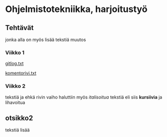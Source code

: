 # Ohjelmistotekniikka, harjoitustyö

## Tehtävät
jonka alla on myös lisää tekstiä muutos

### Viikko 1

[gitlog.txt](https://github.com/suitsuke/ot-harjoitustyo/blob/master/laskarit/viikko1/gitlog.txt)

[komentorivi.txt](https://github.com/suitsuke/ot-harjoitustyo/blob/master/laskarit/viikko1/komentorivi.txt)

### Viikko 2

tekstiä ja ehkä rivin vaiho
haluttiin myös *italisoitua* tekstiä eli siis **kursiivia** ja lihavoitua

## otsikko2
tekstiä lisää
